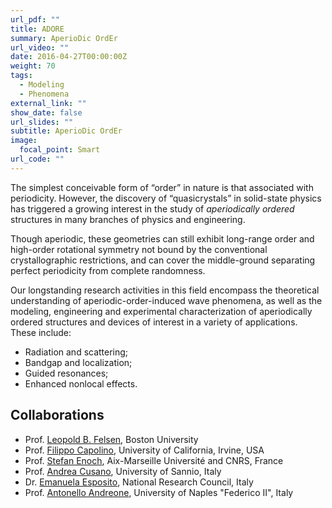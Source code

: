 ```yaml
---
url_pdf: ""
title: ADORE
summary: AperioDic OrdEr
url_video: ""
date: 2016-04-27T00:00:00Z
weight: 70
tags:
  - Modeling
  - Phenomena
external_link: ""
show_date: false
url_slides: ""
subtitle: AperioDic OrdEr
image:
  focal_point: Smart
url_code: ""
---
```


The simplest conceivable form of “order” in nature is that associated with periodicity. However, the discovery of “quasicrystals” in solid-state physics has triggered a growing interest in the study of *aperiodically ordered* structures in many branches of physics and engineering.

Though aperiodic, these geometries can still exhibit long-range order and high-order rotational symmetry not bound by the conventional crystallographic restrictions, and can cover the middle-ground separating perfect periodicity from complete randomness.

Our longstanding research activities in this field encompass the theoretical understanding of aperiodic-order-induced wave phenomena, as well as the modeling, engineering and experimental characterization of aperiodically ordered structures and devices of interest in a variety of applications. These include:
- Radiation and scattering;
- Bandgap and localization;
- Guided resonances;
- Enhanced nonlocal effects.

## Collaborations
- Prof. [Leopold B. Felsen], Boston University
- Prof. [Filippo Capolino], University of California, Irvine, USA
- Prof. [Stefan Enoch], Aix-Marseille Université and CNRS, France
- Prof. [Andrea Cusano], University of Sannio, Italy
- Dr. [Emanuela Esposito], National Research Council, Italy
- Prof. [Antonello Andreone], University of Naples "Federico II", Italy

[Andrea Cusano]: https://www.unisannio.it/it/users/acusano

[Emanuela Esposito]: https://www.urp.cnr.it/copertine/ente/ente_evidenza/gare_2021/ISASI_8695484C63_commissari.pdf

[Leopold B. Felsen]: https://en.wikipedia.org/wiki/Leopold_B._Felsen

[Filippo Capolino]: https://engineering.uci.edu/users/filippo-capolino

[Stefan Enoch]: https://scholar.google.fr/citations?user=H4yQOoMAAAAJ&hl=en

[Antonello Andreone]: https://scholar.google.it/citations?user=zX3urEEAAAAJ&hl=en

